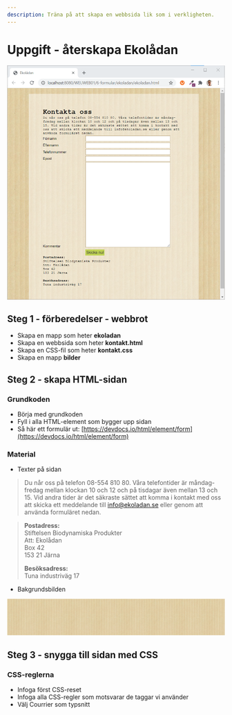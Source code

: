 ```yaml
---
description: Träna på att skapa en webbsida lik som i verkligheten.
---
```


# Uppgift - återskapa Ekolådan

![Sk&#xE4;rmdump p&#xE5; sidan](../.gitbook/assets/image%20%2881%29.png)

## Steg 1 - förberedelser - webbrot

* Skapa en mapp som heter **ekoladan**
* Skapa en webbsida som heter **kontakt.html**
* Skapa en CSS-fil som heter **kontakt.css**
* Skapa en mapp **bilder**

## Steg 2 - skapa HTML-sidan <a id="steg-2-skapa-html-sida"></a>

### Grundkoden

* Börja med grundkoden
* Fyll i alla HTML-element som bygger upp sidan
* Så här ett formulär ut: [https://devdocs.io/html/element/form](https://devdocs.io/html/element/form)

### Material

* Texter på sidan

> Du når oss på telefon 08-554 810 80. Våra telefontider är måndag-fredag mellan klockan 10 och 12 och på tisdagar även mellan 13 och 15. Vid andra tider är det säkraste sättet att komma i kontakt med oss att skicka ett meddelande till info@ekoladan.se eller genom att använda formuläret nedan.

> **Postadress:**  
> Stiftelsen Biodynamiska Produkter  
> Att: Ekolådan  
> Box 42  
> 153 21 Järna  
>   
> **Besöksadress:**  
> Tuna industriväg 17

* Bakgrundsbilden

![bg.jpg](../.gitbook/assets/bg.jpg)

## **Steg 3 - snygga till sidan med CSS** <a id="steg-3-snygga-till-sidan-med-css"></a>

### CSS-reglerna <a id="css-reglerna"></a>

* Infoga först CSS-reset
* Infoga alla CSS-regler som motsvarar de taggar vi använder
* Välj Courrier som typsnitt

